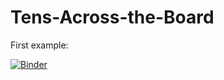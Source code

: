 # Tens-Across-the-Board

First example:

[![Binder](https://mybinder.org/badge_logo.svg)](https://mybinder.org/v2/gh/emmanuelferragne/digitalHumanities/HEAD) 
